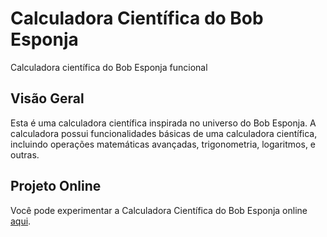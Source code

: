 # Calculadora Científica do Bob Esponja

Calculadora científica do Bob Esponja funcional

## Visão Geral

Esta é uma calculadora científica inspirada no universo do Bob Esponja. A calculadora possui funcionalidades básicas de uma calculadora científica, incluindo operações matemáticas avançadas, trigonometria, logaritmos, e outras.


## Projeto Online

Você pode experimentar a Calculadora Científica do Bob Esponja online [aqui](https://luc5z.github.io/calculadora/).
